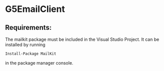 # G5EmailClient

## Requirements:
The mailkit package must be included in the Visual Studio Project. It can be installed by running

    Install-Package MailKit

in the package manager console.
